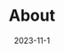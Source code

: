 ---
# Leave the homepage title empty to use the site title
title: About
date: 2023-11-1
type: landing

sections:
  - block: markdown
    content:
      title: 
      # image:
      #   filename: welcome.jpg
      text: |
        # **Welcome to PORT-53.INFO**
        Based at Tsinghua University, we are a research team with particular interests in DNS and measurement-oriented topics. On this page, we maintain a collection of useful DNS material, measurement reports, and up-to-date datasets extended from our publications and ongoing works. 
        ##  Our team members
          - [Chaoyi Lu](https://chaoyi.lu), postdoctoral researcher, Tsinghua University
          - [Baojun Liu](https://liubaojun.org), assistant professor, Tsinghua University
          - [Haixin Duan](https://netsec.ccert.edu.cn/people/duanhx/), professor, Tsinghua University
          - [Yunpeng Xing](https://netsec.ccert.edu.cn/people/xingyp23), master student, Tsinghua University
          - [Wei Xu](https://netsec.ccert.edu.cn/people/xuw21), master student, Tsinghua University
          - Ruixuan Li, master student, Zhejiang Gongshang University
          - Junzhe Sun, undergraduate student, Beijing University of Posts and Telecommunications
          - Jiasheng Huang, undergraduate student, Tsinghua University
        ## Updates
          - [Dec 2023] Monthly scan results of open encrypted DNS servers updated.
          - [Dec 2023] Topic-oriented repository of DNS-related RFCs updated.
          - [Nov 2023] New data available: monthly scan results of open encrypted DNS servers.
          - [Nov 2023] New material available: topic-oriented repository of DNS-related RFCs.
          - [Nov 2023] Our website is on!

        (Last modified: Nov 18, 2023)
    design:
      columns: '1'
        
        
  #       The **Wowchemy Research Group** has been a center of excellence for Artificial Intelligence research, teaching, and practice since its founding in 2016.
  
  # - block: collection
  #   content:
  #     title: Latest News
  #     subtitle:
  #     text:
  #     count: 5
  #     filters:
  #       author: ''
  #       category: ''
  #       exclude_featured: false
  #       publication_type: ''
  #       tag: ''
  #     offset: 0
  #     order: desc
  #     page_type: post
  #   design:
  #     view: card
  #     columns: '1'
  
  # - block: markdown
  #   content:
  #     title:
  #     subtitle: ''
  #     text:
  #   design:
  #     columns: '1'
  #     background:
  #       image: 
  #         filename: coders.jpg
  #         filters:
  #           brightness: 1
  #         parallax: false
  #         position: center
  #         size: cover
  #         text_color_light: true
  #     spacing:
  #       padding: ['20px', '0', '20px', '0']
  #     css_class: fullscreen
  
  # - block: markdown
  #   content:
  #     title:
  #     subtitle:
  #     text: |
  #       {{% cta cta_link="./people/" cta_text="Meet the team →" %}}
  #   design:
  #     columns: '1'
---